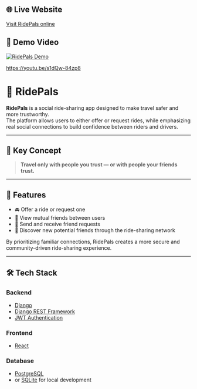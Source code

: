 ## 🌐 Live Website
[Visit RidePals online](https://rides-react-3smsoflha-yanivs-projects-b26fadb6.vercel.app/)

## 🎥 Demo Video
[![RidePals Demo](https://img.youtube.com/vi/s1dQw-84zp8/0.jpg)](https://youtu.be/s1dQw-84zp8)


https://youtu.be/s1dQw-84zp8
# 🚗 RidePals

**RidePals** is a social ride-sharing app designed to make travel safer and more trustworthy.  
The platform allows users to either offer or request rides, while emphasizing real social connections to build confidence between riders and drivers.

---

## 🌟 Key Concept

> **Travel only with people you trust — or with people your friends trust.**

---

## 🔑 Features

- 🚘 Offer a ride or request one  
- 👥 View mutual friends between users  
- 🤝 Send and receive friend requests  
- 🔎 Discover new potential friends through the ride-sharing network

By prioritizing familiar connections, RidePals creates a more secure and community-driven ride-sharing experience.

---

## 🛠️ Tech Stack

### Backend
- [Django](https://www.djangoproject.com/)
- [Django REST Framework](https://www.django-rest-framework.org/)
- [JWT Authentication](https://jwt.io/)

### Frontend
- [React](https://reactjs.org/)

### Database
- [PostgreSQL](https://www.postgresql.org/)
- or [SQLite](https://www.sqlite.org/) for local development


